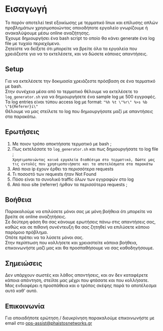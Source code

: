 # Εισαγωγή
Το παρόν αποτελεί test εξοικίωσης με τερματικό linux και επίλυσης απλών προβλημάτων χρησιμοποιώντας οποιοδήποτε εργαλείο γνωρίζουμε ή ανακαλύψουμε μέσω online αναζήτησης.  
Έχουμε δημιουργήσει ένα bash script το οποίο θα κάνει generate ένα log file με τυχαίο περιεχόμενο.  
Ζητείστε να δείξετε ότι μπορείτε να βρείτε όλα τα εργαλεία που χρειάζεστε για να το εκτελέσετε, και να δώσετε κάποιες απαντήσεις.  

## Setup
Για να εκτελέσετε την δοκιμασία χρειάζεστε πρόσβαση σε ένα τερματικό με bash.  
Στην συνέχεια μέσα από το τερματικό θέλουμε να εκτελέσετε το `log_generator.sh` για να δημιουργήσετε ένα sample log με 500 εγγραφές.  
Τα log entries είναι τύπου access log με format: `"%h %t \"%r\" %>s %b \"${Referer}i\"`  
Θέλουμε να μας στείλετε το log που δημιουργήσατε μαζί με απαντήσεις στα παρακάτω.  

## Ερωτήσεις
1. Με ποιον τρόπο αποκτήσατε τερματικό με bash ;
2. Πως εκτελέσατε το `log_generator.sh` και πως δημιουργήσατε το log file ;  
`Χρησιμοποιώντας κοινά εργαλεία διαθέσιμα στο τερματικό, δώστε μας τις εντολές που χρησιμοποιήσατε και τα αποτελέσματα στα παρακάτω`
3. Από ποια ip έχουν έρθει τα περισσότερα requests
4. Τι ποσοστό των requests ήταν Not Found
5. Πόσο είναι το συνολικό traffic όλων των εγγραφών στο log
6. Από ποιο site (referrer) ήρθαν τα περισσότερα requests ;

## Βοήθεια
Παρακαλούμε να επιλύσετε μόνοι σας με μόνη βοήθεια ότι μπορείτε να βρείτε σε online αναζητήσεις.  
Σε δεύτερη φάση θα σας κάνουμε ερωτήσεις πάνω στις απαντήσεις σας, καθώς και σε πιθανή συνέντευξη θα σας ζητηθεί να επιλύσετε κάποιο παρόμοιο πρόβλημα.  
Οπότε πρέπει να τα λύσετε μόνοι σας.  
Στην περίπτωση που κολλήσετε και χρειαστείτε κάποια βοήθεια, επικοινωνήστε μαζί μας και θα προσπαθήσουμε να σας καθοδηγήσουμε.  

## Σημειώσεις
Δεν υπάρχουν σωστές και λάθος απαντήσεις, και αν δεν καταφέρετε κάποια απάντηση, στείλτε μας μέχρι που φτάσατε και που κολλήσατε.  
Μας ενδιαφέρει η προσπάθεια και ο τρόπος σκέψης παρά το αποτέλεσμα αυτό καθ' αυτό.

## Επικοινωνία
Για οποιαδήποτε ερώτηση / διευκρίνηση παρακαλούμε επικοινωνήστε με email στο ops-assist@phaistosnetworks.gr
